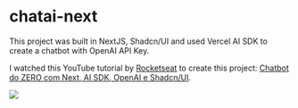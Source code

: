 # chatai-next

This project was built in NextJS, Shadcn/UI and used Vercel AI SDK to create a chatbot with OpenAI API Key.

I watched this YouTube tutorial by [Rocketseat](https://www.youtube.com/@rocketseat) to create this project: [Chatbot do ZERO com Next, AI SDK, OpenAI e Shadcn/UI](https://www.youtube.com/watch?v=CPRx_WVkJ8g&t).

<img src="https://user-images.githubusercontent.com/81250968/254693307-cd6700c5-f7d9-42da-b39c-366232f748fe.gif" />
